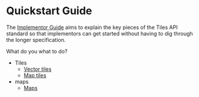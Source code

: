 # Quickstart Guide

The [Implementor Guide](ImplementorGuide.md) aims to explain the key pieces of the Tiles API standard so that 
implementors can get started without having to dig through the longer specification.

What do you what to do?
* Tiles
  - [Vector tiles](VectorTiles.md)
  - [Map tiles](MapTiles.md)
* maps
  - [Maps](https://github.com/opengeospatial/OGC-API-Maps/blob/master/QuickGuide/Maps.md)

